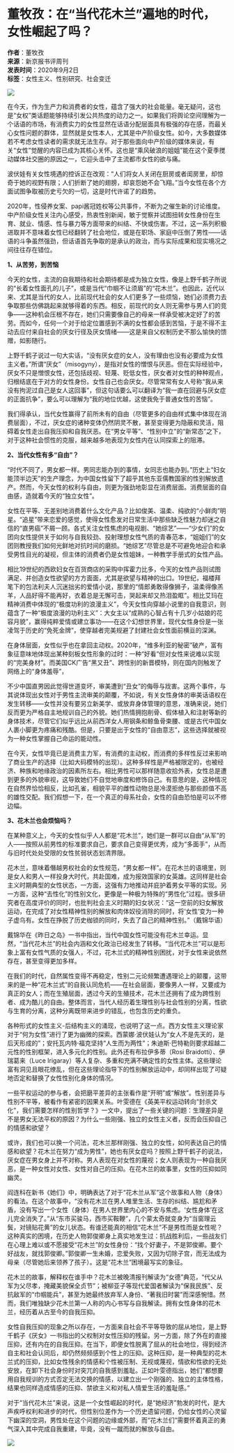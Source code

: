 # 董牧孜：在“当代花木兰”遍地的时代，女性崛起了吗？

**作者**：董牧孜  
**来源**：新京报书评周刊  
**发表时间**：2020年9月2日  
**标签**：女性主义、性别研究、社会变迁  

![](/v2/images/welc201.png)

在今天，作为生产力和消费者的女性，蕴含了强大的社会能量。毫无疑问，这也是“女权”类话题能够持续引发公共热度的动力之一。如果我们将舆论空间理解为一个话语的市场，有消费实力的女性显然在话语分配层面具有极强的存在感，而最关心女性问题的群体，显然就是女性本人，尤其是中产阶级女性。如今，大多数媒体若不考虑女性读者的需求就无法生存。对于那些面向中产阶级的媒体来说，有关“女性”觉醒的内容已成为其核心关怀。这也是“乘风破浪的姐姐”能在这个夏季搅动媒体社交圈的原因之一，它迎头击中了主流都市女性的欲与痛。

波伏娃有关女性境遇的控诉正在改观：“人们将女人关闭在厨房或者闺房里，却惊奇于她的视野有限；人们折断了她的翅膀，却哀怨她不会飞翔。”当今女性在各个方面试图争取被历史亏欠的一切，这是时代许诺了的趋势。

2020年，性侵养女案、papi酱冠姓权等公共事件，不断为之催生新的讨论维度。中产阶级女性关注内心感受，热衷性别新闻，敏于觉察并试图扭转女性身份在生育、就业、情感、性与暴力等方面带来的纠结、不快或伤害。不过，这一系列积极进取并不意味着女性已经翻转了社会地位，或是在职场、家庭中压倒了男性——话语的斗争虽然强劲，但话语首先争取的是承认的政治，而与实际成果和现实境况之间往往存在错位。

**1、从苦劳，到苦恼**

今天的女性，主流的自我期待和社会期待都是成为独立女性，像是上野千鹤子所说的“长着女性面孔的儿子”，或是当代“巾帼不让须眉”的“花木兰”。也因此，近代以来、尤其是当代的女人，比前现代社会的女人们更多了一些烦恼，她们必须费力去争取那些仿佛跳起来就够得着的东西。相反，前现代的女人则无需参与男人们的竞争——这种机会压根不存在，她们只需要像自己的母亲一样承受被决定好了的苦劳。而如今，任何一个对于给定位置感到不满的女性都会感到苦恼，于是不得不主动去应付来自社会的厌女行径及厌女情绪——这是来自父权制历史不那么愉快的馈赠，如影随行。

上野千鹤子说过一句大实话，“没有厌女症的女人，没有理由也没有必要成为女性主义者。”所谓“厌女”（misogyny），是指对女性的憎恨与厌恶。但在实际经验中，厌女不只是憎恨女性，还包括歧视、轻蔑、贬低女性，厌女者对女性的种种观点，归根结底在于对方的女性身份。女性自己也会厌女。尽管常常有女人号称“我从来没有拘泥过自己是女人这回事”，但这句话要么可以翻译为“我一直在回避与厌女症的正面抗争”，要么可以理解为“我的地位优越，这使我免于普通女性的苦恼”。

我们得承认，当代女性赢得了前所未有的自由（尽管更多的自由样式集中体现在消费层面），不过，厌女症的诸种变体仍然阴灵不散，甚至变得更为隐蔽和灵活，阻碍着女性走出自我压抑和自我厌恶。在“男女平等”、“性别中立”的“新常态”之下，对于这种社会惯性的克服，越来越多地表现为女性内在认同探索上的阻滞。

**2、当代女性有多“自由”？**

“时代不同了，男女都一样。男同志能办到的事情，女同志也能办到。”历史上“妇女能顶半边天”的生产理念，为中国女性留下了超乎其他东亚儒教国家的性别解放遗产。然而，今天女性的权利与自由，则更为强劲地彰显在消费层面。消费层面的自由感，造就着今天的“独立女性”。

女性在平等、无差别地消费着什么文化产品？比如俊美、温柔、纯欲的“小鲜肉”明星。“追星”带来恋爱的感觉，使得女性愈发对日常生活中那些缺乏性魅力却迷之自信的“直男癌”不屑一顾。各式关注女性焦虑的电视剧、“她综艺”——“少女们”的女团向女性提供关于如何与自我较劲、投射理想女性气质的青春范本，“姐姐们”的女团则教授我们如何光鲜地对抗时间的磨损。“她综艺”尽管总是不可避免地迎合和承受男性目光的凝视，但主体的消费者仍是女性姐妹，一种教学手册式的女性产品。

相比19世纪的西欧妇女在百货商店的采购中挥霍力比多，今天的女性产品则试图满足、并创造女性欲望的方方面面，尤其是欲望与精神的出口。19世纪，福楼拜笔下的包法利夫人沉迷拙劣的爱情小说，那里的“情郎勇敢得像狮子，温柔得像羔羊，人品好得不能再好，衣着总是无懈可击，哭起来却又热泪盈眶”。相比艾玛在精神消费中体现的“极度功利的浪漫主义”，今天女性向穿越小说里的自我意识，则蕴含了一种“极度浪漫的功利主义”：大女主以“成熟的心智占有十几岁小姑娘的花容月貌”，赢得纯粹爱情或建立事功——在这个幻想世界里，现代女性身份是一张凌驾于历史的“免死金牌”，使穿越者完美规避了封建社会女性面前横亘的深渊。

在身体层面，女性似乎也在拿回主动权。2020年，“维多利亚的秘密”破产，富有象征意味地体现出某种刻板女性形象的过时：一种“好看”但对女性来说难以实现的“完美身材”。而美国CK广告“黑又丑”、跨性别的新晋模特，则在国内则触发了网络上的“身体羞辱”，

不少中国直男因此觉得世道变坏，审美遭到“丑女”的侮辱与戕害。这两个事件，与其说体现出女性对于男性主流审美的颠覆，不如说，有关女性身体的审美话语权在发生转移——女性并没有要另立新美学、或放弃身体管理的意思，准确来说，她们反而更为严格自主地规训自己的外貌。她们热情拥抱削骨、假体植入和注射等新的身体技术，尽管它们似乎远比从前西洋女人用钢条和鲸鱼骨束腰、或是古代中国女人裹小脚更为疼痛和残酷。但是，只要是出于女性的“自由意志”，这些选择就被视为一种女性掌握自己命运的能动性。

在今天，女性毕竟已是消费主力军，有消费的主动权，而消费的多样性反过来影响了商业生产的选择（比如大码模特的出现）。这种多样性是严格被限定的，也被经济、种族和地缘政治的因素所左右。相比男性可以那样随意收拾外表，女性总是遭到更多的外貌审视，这导致她们不自觉地审度和修饰自己。有意思的是，这种情况在自然界恰恰相反，比如孔雀，相貌平平的雌性动物总是冷漠拒绝与那些颜值不高的雄性交配。我们假想一下，在一个真正的母系社会，女性的自由恐怕是可以不修边幅。

**3、花木兰也会烦恼吗？**

在某种意义上，今天的女性似乎人人都是“花木兰”，她们是一群可以自由“从军”的人——按照从前男性的标准要求自己，要求自己变得更优秀，成为“多面手”，从而与旧时代处处受限的女性贫弱状态划清界限。

花木兰，意味着僭越男权社会的女性规范，“男女都一样”。在花木兰的语境里，则是女人和男人一样投身大时代，共赴国难，成为报效国家的女英雄。这同样是社会主义时期典型的女性状态，一方面，这强有力地推动并庇护着男女平等的实现。另一方面，这种“去性化”的性别文化，更像是一种极为特殊的“男性化”过程。很多研究者在高度评价的同时，也批判社会主义时期的妇女状况：“这一空前的妇女解放运动，在完成了对女性精神性别的解放和肉体奴役消除的同时，将‘女性’变为一种子虚乌有。女性在挣脱了历史枷锁的同时，失去了自己的精神性别。”（戴锦华语）

戴锦华在《昨日之岛》一书中指出，当代中国女性可能没有花木兰幸运。显然，“当代花木兰”的社会内涵和文化政治已经发生了转移。“当代花木兰”可以是形象上富有女性气质的女强人，不过，花木兰式的精神性别困扰，对于女性来说依然存在，甚至变得更加多样。

在我们的时代，自然属性变得不再稳定，性别二元论频繁遭遇理论上的颠覆，这带来的是一种“花木兰式”的自我认同危机——在社会层面，要像男人一样，又要成为真正的女人；而在生殖层面，透过今天的生殖技术，花木兰还拥有了成为跨性别者、成为酷儿的自由。整体而言，当代人经历着生理性别与社会性别的分离，性欲与生育的分离，这种分离既带来进步的错乱，也包含历史的重负。

各种形式的女性主义-后结构主义的涌现，也说明了这一点。西方女性主义理论家对于“何为女性”进行了更为幽微的探索。西蒙娜·波伏娃认为“女人不是先天的，是后天形成的”；安托瓦内特·福克坚持“人生而为两性”；朱迪斯·巴特勒则要求超越二元性的性别框架，进入多元化的性别。此外还有布拉伊多蒂（Rosi Braidotti）、伊瑞葛来（Luce Irigaray）等人复杂、多重和充满不确定性的女性主体。这些理论富有洞见且眼花缭乱，但在这些理论指导下的性别解放运动中，却同样出现了可疑地否定和替换了女性性别化身体的情况。

一些平权运动的参与者，会把磨平差异的主张看作是“开明”或“解放”。性别差异与性别不平等，被看作有紧密的因果关系。叶雯德在《英美平权运动转向“封杀文化”，我们需要怎样的性别哲学？》一文中，提出了一些关键的问题：生理差异是不是男女无法平权的原因？为什么一些刚强、独立的女性主义者，反而会压抑自己的情感和欲望？

或许，我们也可以换一个问法，花木兰那样刚强、独立的女性，如何表达自己的情感和欲望？花木兰在努力“成为男性”，她也有厌女症吗？按照上野千鹤子的说法，厌女症在男女身上并不对称。男人表现在对女性的蔑视；女人则表现为一种自我厌恶，是一种女性对女性、女性对自己的压抑。在花木兰的故事里，女性的压抑如同幽灵。

阎连科在新书《她们》中，明确表达了对于“花木兰从军”这个故事和人物（身体）的看法。在这个故事中，“没有花木兰在男人堆里生活、生存的纠结、尴尬和矛盾，没有写出一个女性（身体）在男人世界里内心的不安与焦虑。‘女性身体’在这儿完全消失了。”从“东市买骏马，西市买鞍鞭”，几个蒙太奇就变身为“当窗理云鬓，对镜贴花黄”的女儿状态。有谁还能真的相信“花木兰”不是男性而是女性呢？这种真实的困境，在历史人物郭俊卿身上真实地发生过：抗战胜利后，一些战友们在心理上难以或不愿接受“花木兰”的女性身份：“找个好妻子，不是郭俊卿。要个好战友，就找郭俊卿。”郭俊卿一生未婚，恋爱失败，又因为切除子宫，而无法成为母亲（尽管她后来领养了孩子）。这是“花木兰”困境最写实的象征。

花木兰的故事，解释权在谁手中？花木兰被晚清报刊解读为“女德”典范，“代父从军为父尽孝，掩藏美貌保全贞节”；被柳亚子等现代爱国者解读为“保我民族”、反抗敌军的“巾帼能兵”，甚至为她最终放弃军人身份、“著我旧时裳”而深感惋惜。然而，我们唯独缺少花木兰第一人称的内心书写与自我解读。拥有女性身体的花木兰，经历着从古至今的自我压抑。

女性自我压抑的现象之所以存在，一方面来自社会不平等导致的屈从地位，是上野千鹤子《厌女》一书指出的父权制对女性压抑的残留。另一方面，除了外在的直接压抑，还有内在的自我压抑。在当下，即便女性脱离了屈从的社会地位，得到经济自主和社会认同后，却仍然频频感到个性上的压抑。这种压抑，是一种典型的花木兰式的压抑，比如女性残余的情感和个性被压制、无视或蔑视，情欲和性欲的无处安放，在卸下社会身份时对突兀的自我感到羞耻。正如叶雯德指出，她们“都想要用自我规训的方式否定无法交换的情感，以建立出一个刚强的、独立的主体性格，结果也同样造成情感的压抑、禁欲主义和对私人情爱生活的羞耻感。”

对于“当代花木兰”来说，这是一个女性崛起的时代，是“她经济”勃发的时代，是大声疾呼权利和进步的时代，但性别位差作为一个历史遗留问题，仍给女性的心灵留下幽深的空洞，男性处在这个问题的边缘或外部，而“花木兰们”需要怀着真正的勇气深入其中完成自我重建，毕竟，没有一蹴而就的解放与自由。

![](/v2/images/xuexgcdjs23_small.jpg)
<!-- tcd_original_link https://www.chinathinktanks.org.cn/content/detail?id=fb7clq34&pt=1 -->
